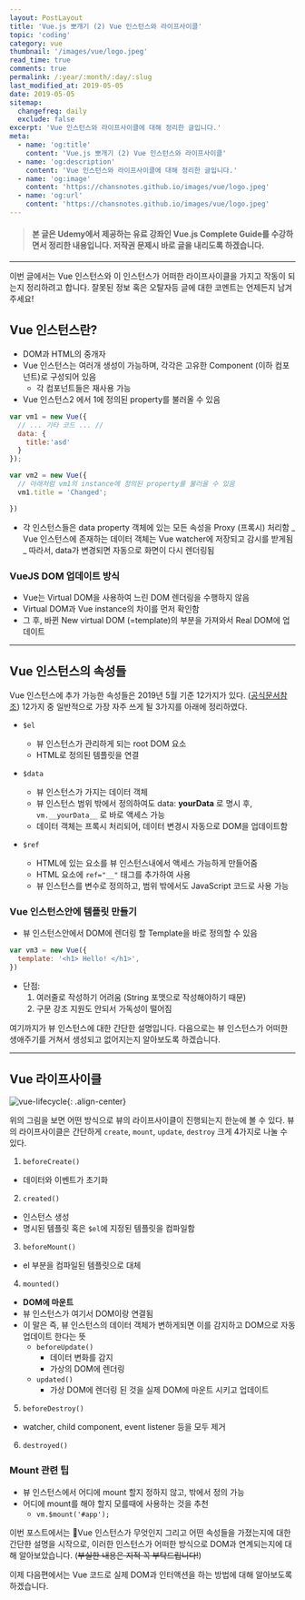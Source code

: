 ```yaml
---
layout: PostLayout
title: 'Vue.js 뽀개기 (2) Vue 인스턴스와 라이프사이클'
topic: 'coding'
category: vue
thumbnail: '/images/vue/logo.jpeg'
read_time: true
comments: true
permalink: /:year/:month/:day/:slug
last_modified_at: 2019-05-05
date: 2019-05-05
sitemap:
  changefreq: daily
  exclude: false
excerpt: 'Vue 인스턴스와 라이프사이클에 대해 정리한 글입니다.'
meta:
  - name: 'og:title'
    content: 'Vue.js 뽀개기 (2) Vue 인스턴스와 라이프사이클'
  - name: 'og:description'
    content: 'Vue 인스턴스와 라이프사이클에 대해 정리한 글입니다.'
  - name: 'og:image'
    content: 'https://chansnotes.github.io/images/vue/logo.jpeg'
  - name: 'og:url'
    content: 'https://chansnotes.github.io/images/vue/logo.jpeg'
---
```


> #### 본 글은 Udemy에서 제공하는 유료 강좌인 Vue.js Complete Guide를 수강하면서 정리한 내용입니다. 저작권 문제시 바로 글을 내리도록 하겠습니다.

---

이번 글에서는 Vue 인스턴스와 이 인스턴스가 어떠한 라이프사이클을 가지고 작동이 되는지 정리하려고 합니다. 잘못된 정보 혹은 오탈자등 글에 대한 코멘트는 언제든지 남겨주세요!

## Vue 인스턴스란?

- DOM과 HTML의 중개자
- Vue 인스턴스는 여러개 생성이 가능하며, 각각은 고유한 Component (이하 컴포넌트)로 구성되어 있음
  - 각 컴포넌트들은 재사용 가능
- Vue 인스턴스2 에서 1에 정의된 property를 불러올 수 있음

```javascript
var vm1 = new Vue({
  // ... 기타 코드 ... //
  data: {
    title:'asd'
  }
});

var vm2 = new Vue({
  // 아래처럼 vm1의 instance에 정의된 property를 불러올 수 있음
  vm1.title = 'Changed';

})
```

- 각 인스턴스들은 data property 객체에 있는 모든 속성을 Proxy (프록시) 처리함
  _ Vue 인스턴스에 존재하는 데이터 객체는 Vue watcher에 저장되고 감시를 받게됨
  _ 따라서, data가 변경되면 자동으로 화면이 다시 렌더링됨

### VueJS DOM 업데이트 방식

- Vue는 Virtual DOM을 사용하여 느린 DOM 렌더링을 수행하지 않음
- Virtual DOM과 Vue instance의 차이를 먼저 확인함
- 그 후, 바뀐 New virtual DOM (=template)의 부분을 가져와서 Real DOM에 업데이트

---

## Vue 인스턴스의 속성들

Vue 인스턴스에 추가 가능한 속성들은 2019년 5월 기준 12가지가 있다. ([공식문서참조](https://kr.vuejs.org/v2/api/#%EC%9D%B8%EC%8A%A4%ED%84%B4%EC%8A%A4-%EC%86%8D%EC%84%B1))
12가지 중 일반적으로 가장 자주 쓰게 될 3가지를 아래에 정리하였다.

- `$el`

  - 뷰 인스턴스가 관리하게 되는 root DOM 요소
  - HTML로 정의된 템플릿을 연결

- `$data`

  - 뷰 인스턴스가 가지는 데이터 객체
  - 뷰 인스턴스 범위 밖에서 정의하여도 data: **yourData** 로 명시 후, `vm.__yourData__` 로 바로 액세스 가능
  - 데이터 객체는 프록시 처리되어, 데이터 변경시 자동으로 DOM을 업데이트함

- `$ref`
  - HTML에 있는 요소를 뷰 인스턴스내에서 액세스 가능하게 만들어줌
  - HTML 요소에 `ref="__"` 태그를 추가하여 사용
  - 뷰 인스턴스를 변수로 정의하고, 범위 밖에서도 JavaScript 코드로 사용 가능

### Vue 인스턴스안에 템플릿 만들기

- 뷰 인스턴스안에서 DOM에 렌더링 할 Template을 바로 정의할 수 있음

```javascript
var vm3 = new Vue({
  template: '<h1> Hello! </h1>',
})
```

- 단점:
  1. 여러줄로 작성하기 어려움 (String 포맷으로 작성해야하기 때문)
  2. 구문 강조 지원도 안되서 가독성이 떨어짐

여기까지가 뷰 인스턴스에 대한 간단한 설명입니다.
다음으로는 뷰 인스턴스가 어떠한 생애주기를 거쳐서 생성되고 없어지는지 알아보도록 하겠습니다.

---

## Vue 라이프사이클

![vue-lifecycle](https://vuejs.org/images/lifecycle.png){: .align-center}

위의 그림을 보면 어떤 방식으로 뷰의 라이프사이클이 진행되는지 한눈에 볼 수 있다.
뷰의 라이프사이클은 간단하게 `create`, `mount`, `update`, `destroy` 크게 4가지로 나눌 수 있다.

1. `beforeCreate()`

- 데이터와 이벤트가 초기화

2. `created()`

- 인스턴스 생성
- 명시된 템플릿 혹은 `$el`에 지정된 템플릿을 컴파일함

3. `beforeMount()`

- el 부분을 컴파일된 템플릿으로 대체

4. `mounted()`

- **DOM에 마운트**
- 뷰 인스턴스가 여기서 DOM이랑 연결됨
- 이 말은 즉, 뷰 인스턴스의 데이터 객체가 변하게되면 이를 감지하고 DOM으로 자동 업데이트 한다는 뜻
  - `beforeUpdate()`
    - 데이터 변화를 감지
    - 가상의 DOM에 렌더링
  - `updated()`
    - 가상 DOM에 렌더링 된 것을 실제 DOM에 마운트 시키고 업데이트

5. `beforeDestroy()`

- watcher, child component, event listener 등을 모두 제거

6. `destroyed()`

### Mount 관련 팁

- 뷰 인스턴스에서 어디에 mount 할지 정하지 않고, 밖에서 정의 가능
- 어디에 mount를 해야 할지 모를때에 사용하는 것을 추천
  - `vm.$mount('#app');`

이번 포스트에서는 Vue 인스턴스가 무엇인지 그리고 어떤 속성들을 가졌는지에 대한 간단한 설명을 시작으로,
이러한 인스턴스가 어떠한 방식으로 DOM과 연계되는지에 대해 알아보았습니다.
(~~부실한 내용은 지적 꼭 부탁드립니다!~~)

이제 다음편에서는 Vue 코드로 실제 DOM과 인터액션을 하는 방법에 대해 알아보도록 하겠습니다.
